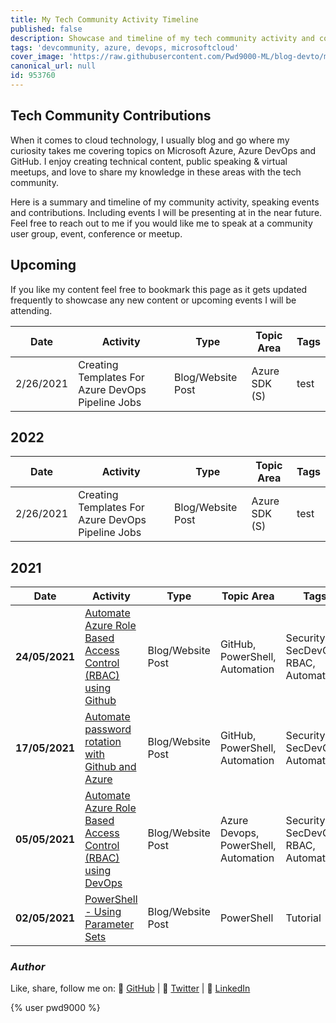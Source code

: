```yaml
---
title: My Tech Community Activity Timeline
published: false
description: Showcase and timeline of my tech community activity and contributions
tags: 'devcommunity, azure, devops, microsoftcloud'
cover_image: 'https://raw.githubusercontent.com/Pwd9000-ML/blog-devto/main/posts/Community-Activity-Timeline/assets/main.png'
canonical_url: null
id: 953760
---
```


## Tech Community Contributions

When it comes to cloud technology, I usually blog and go where my curiosity takes me covering topics on Microsoft Azure, Azure DevOps and GitHub. I enjoy creating technical content, public speaking & virtual meetups, and love to share my knowledge in these areas with the tech community.

Here is a summary and timeline of my community activity, speaking events and contributions. Including events I will be presenting at in the near future. Feel free to reach out to me if you would like me to speak at a community user group, event, conference or meetup.

## Upcoming

If you like my content feel free to bookmark this page as it gets updated frequently to showcase any new content or upcoming events I will be attending.

| Date | Activity | Type | Topic Area | Tags |
| --- | --- | --- | --- | --- |
| 2/26/2021 | Creating Templates For Azure DevOps Pipeline Jobs | Blog/Website Post | Azure SDK (S) | test |
## 2022

| Date | Activity | Type | Topic Area | Tags |
| --- | --- | --- | --- | --- |
| 2/26/2021 | Creating Templates For Azure DevOps Pipeline Jobs | Blog/Website Post | Azure SDK (S) | test |

## 2021

|Date |Activity |Type |Topic Area |Tags |
|-----|---------|-----|-----------|-----|
|**24/05/2021** |[Automate Azure Role Based Access Control (RBAC) using Github](https://dev.to/pwd9000/automate-azure-role-based-access-control-rbac-using-github-2349) |Blog/Website Post |GitHub, PowerShell, Automation |Security, SecDevOps, RBAC, Automation |
|**17/05/2021** |[Automate password rotation with Github and Azure](https://dev.to/pwd9000/automate-password-rotation-with-github-and-azure-412a) |Blog/Website Post |GitHub, PowerShell, Automation |Security, SecDevOps, Automation |
|**05/05/2021** |[Automate Azure Role Based Access Control (RBAC) using DevOps](https://dev.to/pwd9000/automate-azure-role-based-access-control-rbac-with-devops-2ehf) |Blog/Website Post |Azure Devops, PowerShell, Automation |Security, SecDevOps, RBAC, Automation |
|**02/05/2021** |[PowerShell - Using Parameter Sets](https://dev.to/pwd9000/powershell-using-parameter-sets-5da8) |Blog/Website Post |PowerShell |Tutorial |

### _Author_

Like, share, follow me on: :octopus: [GitHub](https://github.com/Pwd9000-ML) | :penguin: [Twitter](https://twitter.com/pwd9000) | :space_invader: [LinkedIn](https://www.linkedin.com/in/marcel-l-61b0a96b/)

{% user pwd9000 %}
